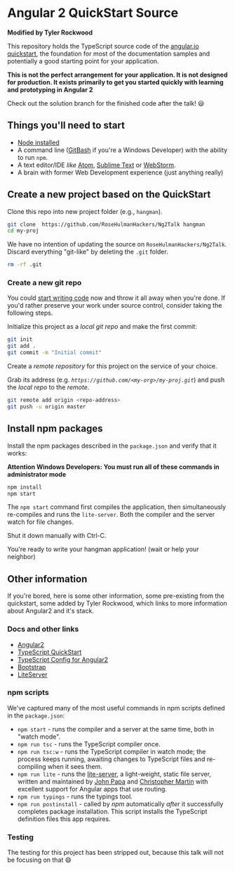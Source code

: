 # Angular 2 QuickStart Source 

**Modified by Tyler Rockwood**

This repository holds the TypeScript source code of the [angular.io quickstart](https://angular.io/docs/ts/latest/quickstart.html),
the foundation for most of the documentation samples and potentially a good starting point for your application.

**This is not the perfect arrangement for your application. It is not designed for production. 
It exists primarily to get you started quickly with learning and prototyping in Angular 2**

Check out the solution branch for the finished code after the talk! :smiley:

## Things you'll need to start

* [Node installed](https://nodejs.org/en/)
* A command line ([GitBash](https://git-for-windows.github.io/) if you're a Windows Developer) with the ability to run `npm`.
* A text editor/IDE _like_ [Atom](https://atom.io/), [Sublime Text](https://www.sublimetext.com/) or [WebStorm](https://www.jetbrains.com/webstorm/).
* A brain with former Web Development experience (just anything really)

## Create a new project based on the QuickStart

Clone this repo into new project folder (e.g., `hangman`).
```bash
git clone  https://github.com/RoseHulmanHackers/Ng2Talk hangman
cd my-proj
```

We have no intention of updating the source on `RoseHulmanHackers/Ng2Talk`.
Discard everything "git-like" by deleting the `.git` folder.
```bash
rm -rf .git
```

### Create a new git repo
You could [start writing code](#intall-npm-packages) now and throw it all away when you're done.
If you'd rather preserve your work under source control, consider taking the following steps.

Initialize this project as a *local git repo* and make the first commit:
```bash
git init
git add .
git commit -m "Initial commit"
```

Create a *remote repository* for this project on the service of your choice.

Grab its address (e.g. *`https://github.com/<my-org>/my-proj.git`*) and push the *local repo* to the *remote*.
```bash
git remote add origin <repo-address>
git push -u origin master
```
## Install npm packages

Install the npm packages described in the `package.json` and verify that it works:

**Attention Windows Developers:  You must run all of these commands in administrator mode**

```bash
npm install
npm start
```

The `npm start` command first compiles the application, 
then simultaneously re-compiles and runs the `lite-server`.
Both the compiler and the server watch for file changes.

Shut it down manually with Ctrl-C.

You're ready to write your hangman application! (wait or help your neighbor)

## Other information

If you're bored, here is some other information, some pre-existing from the quickstart,
some added by Tyler Rockwood, which links to more information about Angular2 and it's stack.

### Docs and other links

* [Angular2](https://angular.io/docs/ts/latest/)
* [TypeScript QuickStart](http://www.typescriptlang.org/docs/tutorial.html)
* [TypeScript Config for Angular2](https://angular.io/docs/ts/latest/guide/typescript-configuration.html)
* [Bootstrap](http://getbootstrap.com/)
* [LiteServer](https://github.com/johnpapa/lite-server)

### npm scripts

We've captured many of the most useful commands in npm scripts defined in the `package.json`:

* `npm start` - runs the compiler and a server at the same time, both in "watch mode".
* `npm run tsc` - runs the TypeScript compiler once.
* `npm run tsc:w` - runs the TypeScript compiler in watch mode; the process keeps running, awaiting changes to TypeScript files and re-compiling when it sees them.
* `npm run lite` - runs the [lite-server](https://www.npmjs.com/package/lite-server), a light-weight, static file server, written and maintained by
[John Papa](https://github.com/johnpapa) and
[Christopher Martin](https://github.com/cgmartin)
with excellent support for Angular apps that use routing.
* `npm run typings` - runs the typings tool.
* `npm run postinstall` - called by *npm* automatically *after* it successfully completes package installation. This script installs the TypeScript definition files this app requires.

### Testing

The testing for this project has been stripped out, because this talk will not be focusing on that :smile:
